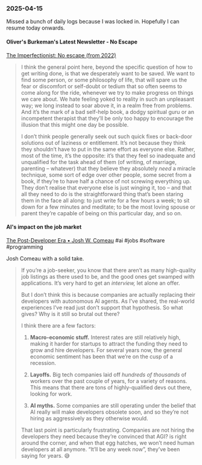 ### 2025-04-15
Missed a bunch of daily logs because I was locked in. Hopefully I can resume today onwards.

#### Oliver's Burkeman's Latest Newsletter - No Escape
[The Imperfectionist: No escape (from 2022)](https://ckarchive.com/b/5quvh7hn0wxmmhp5xxd52a95qqv44in)

> I think the general point here, beyond the specific question of how to get writing done, is that we desperately want to be saved. We want to find some person, or some philosophy of life, that will spare us the fear or discomfort or self-doubt or tedium that so often seems to come along for the ride, whenever we try to make progress on things we care about. We hate feeling yoked to reality in such an unpleasant way; we long instead to soar above it, in a realm free from problems. And it’s the mark of a bad self-help book, a dodgy spiritual guru or an incompetent therapist that they’ll be only too happy to encourage the illusion that this might one day be possible.
> 
> I don’t think people generally seek out such quick fixes or back-door solutions out of laziness or entitlement. It’s not because they think they shouldn’t have to put in the same effort as everyone else. Rather, most of the time, it’s the opposite: it’s that they feel so inadequate and unqualified for the task ahead of them (of writing, of marriage, parenting – whatever) that they believe they absolutely _need_ a miracle technique, some sort of edge over other people, some secret from a book, if they’re to have half a chance of not screwing everything up. They don’t realise that everyone else is just winging it, too – and that all they need to do is the straightforward thing that’s been staring them in the face all along: to just write for a few hours a week; to sit down for a few minutes and meditate; to be the most loving spouse or parent they’re capable of being on this particular day, and so on.

#### AI's impact on the job market
[The Post-Developer Era • Josh W. Comeau](https://www.joshwcomeau.com/blog/the-post-developer-era/) #ai #jobs #software #programming

Josh Comeau with a solid take.

> If you’re a job-seeker, you know that there aren’t as many high-quality job listings as there used to be, and the good ones get swamped with applications. It’s very hard to get an _interview,_ let alone an offer.
> 
> But I don’t think this is because companies are actually replacing their developers with autonomous AI agents. As I’ve shared, the real-world experiences I’ve read just don’t support that hypothesis. So what gives? Why is it still so brutal out there?
> 
> I think there are a few factors:
> 
> 1. **Macro-economic stuff.** Interest rates are still relatively high, making it harder for startups to attract the funding they need to grow and hire developers. For several years now, the general economic sentiment has been that we’re on the cusp of a recession.
>
> 2. **Layoffs.** Big tech companies laid off _hundreds of thousands_ of workers over the past couple of years, for a variety of reasons. This means that there are tons of highly-qualified devs out there, looking for work.
> 
> 3. **AI myths.** Some companies are still operating under the belief that AI really will make developers obsolete soon, and so they’re not hiring as aggressively as they otherwise would.
>
> 
> That last point is particularly frustrating. Companies are not hiring the developers they need because they’re convinced that AGI? is right around the corner, and when that egg hatches, we won’t need human developers at all anymore. “It’ll be any week now”, they’ve been saying for years. 😅